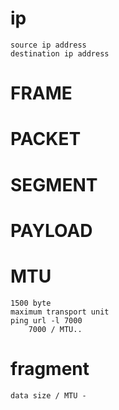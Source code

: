 # ip
    source ip address
    destination ip address

# FRAME
# PACKET
# SEGMENT
# PAYLOAD

# MTU
    1500 byte
    maximum transport unit
    ping url -l 7000
        7000 / MTU..

# fragment
    data size / MTU - 

